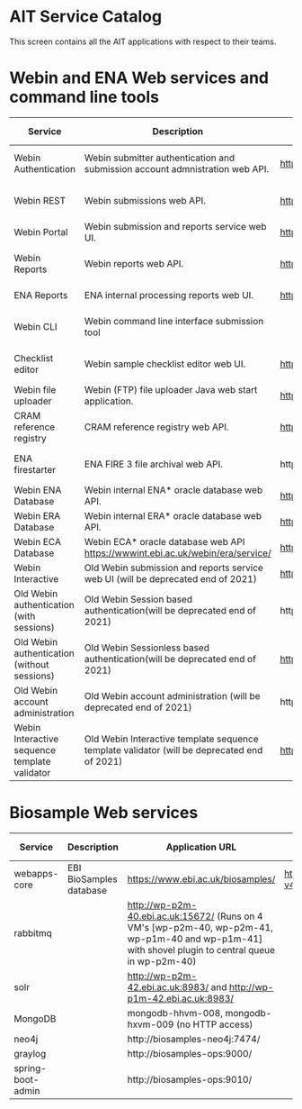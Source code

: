 # AIT Service Catalog
This screen contains all the AIT applications with respect to their teams.

# Webin and ENA Web services and command line tools

| Service|Description|Application URL|Github|Developed using|Swagger API
|---|---|---|---|---|---|
| Webin Authentication | Webin submitter authentication and submission account admnistration web API. | https://www.ebi.ac.uk/ena/submit/webin/auth |  https://github.com/enasequence/webin-auth | Java, Spring-boot-2.3.1.RELEASE |  :heavy_check_mark: |
| Webin REST | Webin submissions web API.| https://www.ebi.ac.uk/ena/submit/drop-box/ |  https://github.com/enasequence/sub-sra    | Java, Spring-boot-2.2.0.RELEASE| :heavy_check_mark:  |
| Webin Portal | Webin submission and reports service web UI. | https://www.ebi.ac.uk/ena/submit/webin/ |  https://github.com/enasequence/sub-ang    | Angular-8.2.14|  |
| Webin Reports | Webin reports web API. | https://www.ebi.ac.uk/ena/submit/report/ |  https://github.com/enasequence/webin-reports| Java, Spring-boot-1.5.7.RELEASE| :heavy_check_mark: |
| ENA Reports | ENA internal processing reports web UI. | https://www.ebi.ac.uk/ena/reports/ |  https://github.com/enasequence/ena-reports | Java| |
| Webin CLI  | Webin command line interface submission tool | | https://github.com/enasequence/webin-cli | Java, Spring-boot-2.1.1.RELEASE| |
| Checklist editor | Webin sample checklist editor web UI. | https://www.ebi.ac.uk/ena/checklist-editor/ |  https://github.com/enasequence/sub-checklist-editor | Java, Spring-Boot-1.5.6.RELEASE| |
| Webin file uploader | Webin (FTP) file uploader Java web start application. | https://www.ebi.ac.uk/ena/upload/WebinUploader.jnlp |  https://github.com/enasequence/sub-file-uploader | Java|  |
| CRAM reference registry | CRAM reference registry web API. | https://www.ebi.ac.uk/ena/cram |  https://github.com/enasequence/ena-cram-reference-registry |Java, Spring-boot-2.1.6.RELEASE| :heavy_check_mark: |
| ENA firestarter | ENA FIRE 3 file archival web API. |  http://ves-hx-5a:8436/firestarter | https://github.com/enasequence/ena-firestarter |Java, Speing-boot-2.3.5.RELEASE| :heavy_check_mark: |
| Webin ENA Database | Webin internal ENA* oracle database web API. |  https://wwwint.ebi.ac.uk/webin/ena/service/ | https://github.com/enasequence/webin-ena-service |Java, 2.4.3.RELEASE| :heavy_check_mark: |
| Webin ERA Database | Webin internal ERA* oracle database web API. |  https://wwwint.ebi.ac.uk/webin/era/service/ | https://github.com/enasequence/webin-era-service |Java, 2.4.3.RELEASE| :heavy_check_mark: |
| Webin ECA Database | Webin ECA* oracle database web API  https://wwwint.ebi.ac.uk/webin/era/service/ | https://github.com/enasequence/webin-era-service |Java, 2.4.3.RELEASE| :heavy_check_mark: |
| Webin Interactive | Old Webin submission and reports service web UI (will be deprecated end of 2021)  | https://www.ebi.ac.uk/ena/submit/sra/ |  https://github.com/enasequence/sub-sra-gwt| Java, GWT| |
| Old Webin authentication (with sessions) | Old Webin Session based authentication(will be deprecated end of 2021) | http://ves-hx-5a:8120/ena/authentication/ |  https://github.com/enasequence/ena-authentication| Java| |
| Old Webin authentication (without sessions) | Old Webin Sessionless based authentication(will be deprecated end of 2021) | https://www.ebi.ac.uk/ena/auth/ |  https://github.com/enasequence/ena-authentication| Java|  |
| Old Webin account administration | Old Webin account administration (will be deprecated end of 2021) | http://ves-hx-5a:8120/ena/account/admin/ |  https://github.com/enasequence/ena-account-admin | Java|  |
| Webin Interactive sequence template validator | Old Webin Interactive template sequence template validator (will be deprecated end of 2021) | https://www.ebi.ac.uk/ena/validator/ |  https://github.com/enasequence/ena-validator | Java| |


# Biosample Web services
| Service                     | Description                  | Application URL             | Github       | Developed using
|  ---------------------------|----------------------------- | ------------------------------- | ----------------------------------------------------------- |--------------------------|
| webapps-core  | EBI BioSamples database | https://www.ebi.ac.uk/biosamples/ | https://github.com/EBIBioSamples/biosamples-v4/tree/dev/webapps/core | Java, Spring |
| rabbitmq  | | http://wp-p2m-40.ebi.ac.uk:15672/ (Runs on 4 VM's [wp-p2m-40, wp-p2m-41, wp-p1m-40 and wp-p1m-41] with shovel plugin to central queue in wp-p2m-40) | | |
| solr  | | http://wp-p2m-42.ebi.ac.uk:8983/ and http://wp-p1m-42.ebi.ac.uk:8983/  | | |
| MongoDB | | mongodb-hhvm-008, mongodb-hxvm-009 (no HTTP access)  | | |
| neo4j | | http://biosamples-neo4j:7474/ | | |
| graylog | | http://biosamples-ops:9000/ | | |
| spring-boot-admin | | http://biosamples-ops:9010/ | | |  